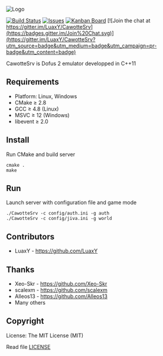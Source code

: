![Logo](http://i.imgur.com/2dscckl.png)

[![Build Status](https://travis-ci.org/LuaxY/CawotteSrv.svg?branch=master)](https://travis-ci.org/LuaxY/CawotteSrv) [![Issues](http://img.shields.io/github/issues/LuaxY/CawotteSrv.svg?style=flat)](https://github.com/LuaxY/CawotteSrv)
[![Kanban Board](https://img.shields.io/badge/Kanban-Board-blue.svg)](http://dev.voidmx.net/boards/JHBQWdSQdkcC84qWD/cawottesrv)
[![Join the chat at https://gitter.im/LuaxY/CawotteSrv](https://badges.gitter.im/Join%20Chat.svg)](https://gitter.im/LuaxY/CawotteSrv?utm_source=badge&utm_medium=badge&utm_campaign=pr-badge&utm_content=badge)

CawotteSrv is Dofus 2 emulator developped in C++11  

## Requirements

- Platform: Linux, Windows
- CMake ≥ 2.8
- GCC ≥ 4.8 (Linux)
- MSVC ≥ 12 (Windows)
- libevent ≥ 2.0

## Install

Run CMake and build server
```
cmake .
make
```

## Run

Launch server with configuration file and game mode
```
./CawotteSrv -c config/auth.ini -g auth
./CawotteSrv -c config/jiva.ini -g world
```

## Contributors

- LuaxY - https://github.com/LuaxY

## Thanks

- Xeo-Skr - https://github.com/Xeo-Skr
- scalexm - https://github.com/scalexm
- Alleos13 - https://github.com/Alleos13
- Many others

## Copyright

License: The MIT License (MIT)

Read file [LICENSE](LICENSE)

